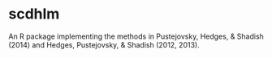 scdhlm
======

An R package implementing the methods in Pustejovsky, Hedges, &amp; Shadish (2014) and Hedges, Pustejovsky, &amp; Shadish (2012, 2013).
